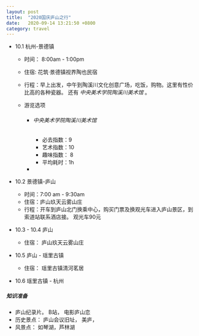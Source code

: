 ```yaml
---
layout: post
title:  "2020国庆庐山之行"
date:   2020-09-14 13:21:50 +0800
category: travel
---
```


- 10.1 杭州-景德镇 

  - 时间： 8:00am - 1:00pm

  - 住宿:   花筑·景德镇视界陶也民宿

  - 行程：早上出发，中午到陶溪川文化创意广场，吃饭，购物。这里有性价比高的各种瓷器。 还有 *中央美术学院陶溪川美术馆* 。 

  - 游览选项

    - ###### 中央美术学院陶溪川美术馆

      - 必去指数：9
      - 艺术指数：10
      - 趣味指数： 8
      - 平均耗时：1h

    - 

- 10.2 景德镇-庐山

  - 时间：7:00 am - 9:30am
  - 住宿：庐山玖天云雾山庄
  - 行程：开车到庐山北门换乘中心，购买门票及换观光车进入庐山景区，到索道站联系酒店接。 观光车90元



- 10.3 - 10.4 庐山
  - 住宿： 庐山玖天云雾山庄



- 10.5 庐山 - 瑶里古镇
  - 住宿： 瑶里古镇清河茗居



- 10.6 瑶里古镇 - 杭州



##### 知识准备

- 庐山纪录片。 B站， 电影庐山恋
- 历史景点： 庐山会议旧址， 美庐， 
- 风景点： 如琴湖，芦林湖
